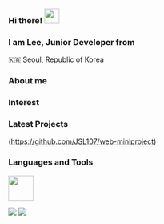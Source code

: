### Hi there! <img src="https://raw.githubusercontent.com/MartinHeinz/MartinHeinz/master/wave.gif" width="30px">
### I am Lee, Junior Developer from 
:kr: Seoul, Republic of Korea 

### About me

### Interest

### Latest Projects
<!-- [Git_merge_practice](https://github.com/Frog000/merge_3.2_before_fast_forward) -->
(https://github.com/JSL107/web-miniproject)
### Languages and Tools

<!--  tag -->
<p>
<!-- <img alt="React" src="https://img.shields.io/badge/-React-45b8d8?style=flat-square&logo=react&logoColor=white" />
<img src="https://img.shields.io/badge/HTML5-E34F26?&style=flat-square&logo=html5&logoColor=white"/> 
<img src="https://img.shields.io/badge/CSS3-1572B6?style=flat-square&logo=css3&logoColor=white" /> 
<img src="https://img.shields.io/badge/JavaScript-323330?style=flat-square&logo=javascript&logoColor=F7DF1E" />
<img src="https://img.shields.io/badge/Python-3766AB?style=flat-square&logo=Python&logoColor=white"/> 
<img src="https://img.shields.io/badge/Flask-000000?style=flat-square&logo=flask&logoColor=white"/>
</p> -->


<!--  사용 언어 이미지-->
<p>
<img src="https://cdn.jsdelivr.net/gh/devicons/devicon/icons/java/java-original-wordmark.svg" width="50" height="50"/>

</p>

<!-- status bar -->
  <img src="https://github-readme-stats.vercel.app/api?username=JSL107&layout=compact&show_icons=true&theme=vue&hide_border=true" />
  <img src="https://github-readme-stats.vercel.app/api/top-langs/?username=JSL107&layout=compact&theme=vue&hide_border=true" />
